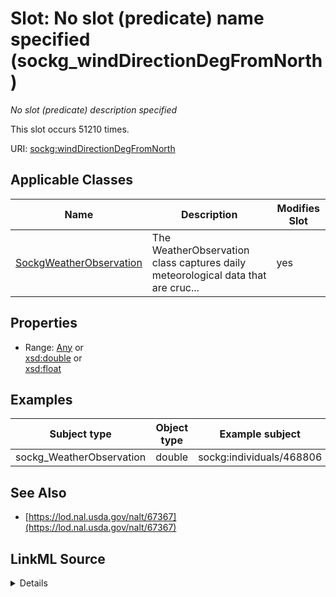 

# Slot: No slot (predicate) name specified (sockg_windDirectionDegFromNorth)


_No slot (predicate) description specified_






This slot occurs 51210 times.


URI: [sockg:windDirectionDegFromNorth](https://idir.uta.edu/sockg-ontology/docs/windDirectionDegFromNorth)



<!-- no inheritance hierarchy -->





## Applicable Classes

| Name | Description | Modifies Slot |
| --- | --- | --- |
| [SockgWeatherObservation](../classes/SockgWeatherObservation.md) | The WeatherObservation class captures daily meteorological data that are cruc... |  yes  |







## Properties

* Range: [Any](../classes/Any.md)&nbsp;or&nbsp;<br />[xsd:double](http://www.w3.org/2001/XMLSchema#double)&nbsp;or&nbsp;<br />[xsd:float](http://www.w3.org/2001/XMLSchema#float)






## Examples

| Subject type | Object type | Example subject | Example object | Occurrences |
| --- | --- | --- | --- | --- |
| sockg_WeatherObservation | double | sockg:individuals/468806 | 52.84 | 51210 |


## See Also

* [https://lod.nal.usda.gov/nalt/67367](https://lod.nal.usda.gov/nalt/67367)



## LinkML Source

<details>

```yaml
name: sockg_windDirectionDegFromNorth
annotations:
  count:
    tag: count
    value: 51210
description: No slot (predicate) description specified
title: No slot (predicate) name specified
examples:
- object:
    example_object: '52.84'
    example_object_type: double
    example_predicate: sockg:windDirectionDegFromNorth
    example_subject: sockg:individuals/468806
    example_subject_type: sockg_WeatherObservation
from_schema: soc-kg
see_also:
- https://lod.nal.usda.gov/nalt/67367
rank: 1000
domain: sockg_WeatherObservation
slot_uri: sockg:windDirectionDegFromNorth
alias: sockg_windDirectionDegFromNorth
domain_of:
- sockg_WeatherObservation
range: Any
any_of:
- range: double
- range: float

```
</details>